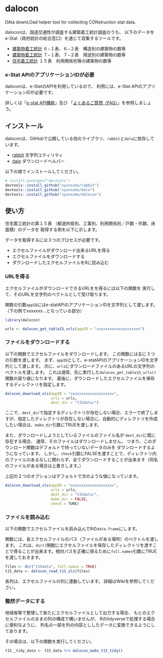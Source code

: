 
<!-- README.md is generated from README.Rmd. Please edit that file -->

# dalocon

<!-- badges: start -->
<!-- badges: end -->

DAta downLOad helper tool for collecting CONstruction stat data.

daloconは、国道交通性が調査する建築着工統計調査のうち、
以下のデータをe-Stat（政府統計の総合窓口）を通じて収集するツールです。

- [建築物着工統計](https://www.e-stat.go.jp/stat-search/files?page=1&toukei=00600120&tstat=000001016965)
  ６−１表、６−２表　構造別の建築物の数等
- [建築物着工統計](https://www.e-stat.go.jp/stat-search/files?page=1&toukei=00600120&tstat=000001016965)
  ７−１表、７−２表　用途別の建築物の数等
- [住宅着工統計](https://www.e-stat.go.jp/stat-search/files?page=1&toukei=00600120&tstat=000001016966)
  １５表　利用関係別等の建築物の数等

### e-Stat APIのアプリケーションIDが必要

daloconは、e-StatのAPIを利用しているので、 利用には、e-Stat
APIのアプリケーションIDが必要です。

詳しくは「[e-stat API機能](https://www.e-stat.go.jp/api/)」及び
「[よくあるご質問（FAQ）](https://www.e-stat.go.jp/api/api-dev/faq)」を参照しましょう。

## インストール

daloconは、GitHubで公開している他のライブラリ、`rabbit`と`dalo`に依存しています。

- [rabbit](https://github.com/syunsuke/rabbit) 文字列ユティリティ
- [dalo](https://github.com/syunsuke/dalo) ダウンロードヘルパー

以下の順でインストールしてください。

``` r
# install.packages("devtools")
devtools::install_github("syunsuke/rabbit")
devtools::install_github("syunsuke/dalo")
devtools::install_github("syunsuke/dalocon")
```

## 使い方

住宅着工統計の第１５表
（都道府県別、工事別、利用関係別／戸数・件数、床面積）のデータを
取得する例を以下に示します。

データを取得するには３つのプロセスが必要です。

- エクセルファイルがダウンロード出来るURLを得る
- エクセルファイルをダウンロードする
- ダウンロードしたエクセルファイルをRに読み込む

### URLを得る

エクセルファイルがダウンロードできるURLをを得るには以下の関数を
実行して、そのURLを文字列のベクトルとして受け取ります。

関数の引数`appID`にはe-statAPIのアプリケーションIDを文字列として渡します。
（下の例でxxxxxxx…となっている部分）

``` r
library(dalocon)

urls <- dalocon_get_table15_urls(appID = "xxxxxxxxxxxxxxxxxxxx")
```

### ファイルをダウンロードする

以下の関数でエクセルファイルをダウンロードします。
この関数には主に３つの引数を渡します。
まず、`appID`として、e-statAPIのアプリケーションIDを文字列として渡します。
次に、`urls`にダウンロードファイルのあるURLの文字列のベクトルを渡します。
これは通常、先に実行した`dalocon_get_table15_urls()`関数の戻り値になります。
最後に、ダウンロードしたエクセルファイルを保存するディレクトリを指定します。

``` r
dalocon_download_xls(appID = "xxxxxxxxxxxxxxxxxxxx", 
                     urls = urls, 
                     dest_dir = "t15data/")
```

ここで、`dest_dir`で指定するディレクトリが存在しない場合、エラーで終了しますが、指定したディレクトリが存在しない場合に、自動的にディレクトリを作成したい場合は、`make_dir`引数にTRUEを渡します。

また、ダウンロードしようとしているファイルのファイル名が
`dest_dir`に既に存在する場合、
通常、そのファイルはダウンロードしません。
つまり、このダウンロード関数はデフォルトで持っていないデータのみを
ダウンロードするようになっています。
しかし、`check`引数にFALSEを渡すことで、ディレクトリ内のファイルのあるなしに関わらず、全てダウンロードすることが出来ます（同名のファイルがある場合は上書きします。）

上記の２つのオプションはデフォルトで次のような値になっています。

``` r
dalocon_download_xls(appID = "xxxxxxxxxxxxxxxxxxxx", 
                     urls = urls, 
                     dest_dir = "t15data/",
                     make_dir = FALSE,
                     check = TURE)
```

### ファイルを読み込む

以下の関数でエクセルファイルを読み込んでRの`data.frame`にします。

関数には、各エクセルファイルのパス（ファイルがある場所）のベクトルを渡します。
これは、`dir()`関数にエクセルファイルを保存したディレクトリを渡すことで得ることが出来ます。相対パスを正確に得るために`full.names`引数にTRUEを渡しておきます。

``` r
files <- dir("t15data", full.names = TRUE)
t15_data <- dalocon_read_t15_xls(files)
```

各列は、エクセルファイルの列に連動しています。
詳細はWikiを参照してください。

### 整然データにする

地域毎等で整理して新たにエクセルファイルとして出力する場合、
もとのエクセルファイルのままの列の構成で構いませんが、
Rのtidyverseで処理する場合に便利なように、
列名の一部を列の内容とししたデータに変換できるようにしてあります。

その場合は、以下の関数を実行してください。

``` r
t15__tidy_data <- t15_data %>% dalocon_make_t15_tidy()
```
